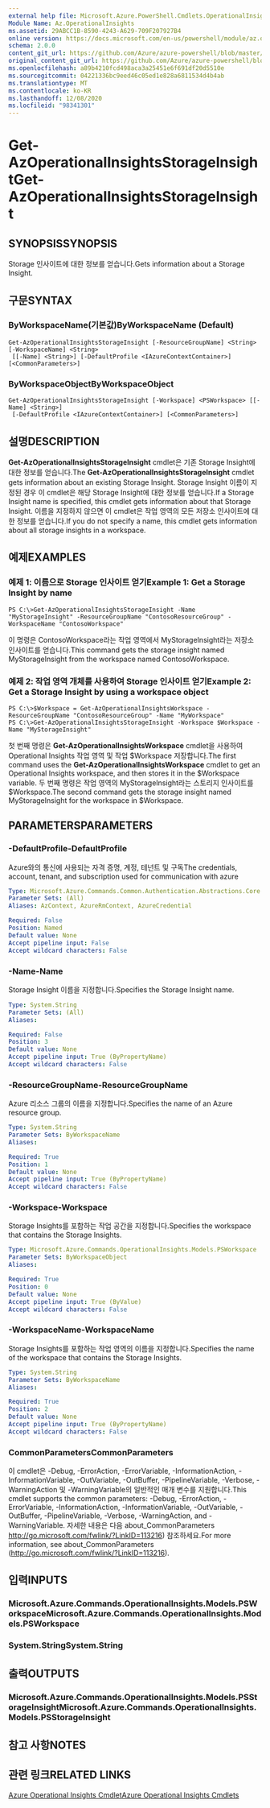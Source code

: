 ```yaml
---
external help file: Microsoft.Azure.PowerShell.Cmdlets.OperationalInsights.dll-Help.xml
Module Name: Az.OperationalInsights
ms.assetid: 29ABCC1B-8590-4243-A629-709F207927B4
online version: https://docs.microsoft.com/en-us/powershell/module/az.operationalinsights/get-azoperationalinsightsstorageinsight
schema: 2.0.0
content_git_url: https://github.com/Azure/azure-powershell/blob/master/src/OperationalInsights/OperationalInsights/help/Get-AzOperationalInsightsStorageInsight.md
original_content_git_url: https://github.com/Azure/azure-powershell/blob/master/src/OperationalInsights/OperationalInsights/help/Get-AzOperationalInsightsStorageInsight.md
ms.openlocfilehash: a89b4210fcd498aca3a25451e6f691df20d5510e
ms.sourcegitcommit: 04221336bc9eed46c05ed1e828a6811534d4b4ab
ms.translationtype: MT
ms.contentlocale: ko-KR
ms.lasthandoff: 12/08/2020
ms.locfileid: "98341301"
---
```

# <span data-ttu-id="dee1c-101">Get-AzOperationalInsightsStorageInsight</span><span class="sxs-lookup"><span data-stu-id="dee1c-101">Get-AzOperationalInsightsStorageInsight</span></span>

## <span data-ttu-id="dee1c-102">SYNOPSIS</span><span class="sxs-lookup"><span data-stu-id="dee1c-102">SYNOPSIS</span></span>
<span data-ttu-id="dee1c-103">Storage 인사이트에 대한 정보를 얻습니다.</span><span class="sxs-lookup"><span data-stu-id="dee1c-103">Gets information about a Storage Insight.</span></span>

## <span data-ttu-id="dee1c-104">구문</span><span class="sxs-lookup"><span data-stu-id="dee1c-104">SYNTAX</span></span>

### <span data-ttu-id="dee1c-105">ByWorkspaceName(기본값)</span><span class="sxs-lookup"><span data-stu-id="dee1c-105">ByWorkspaceName (Default)</span></span>
```
Get-AzOperationalInsightsStorageInsight [-ResourceGroupName] <String> [-WorkspaceName] <String>
 [[-Name] <String>] [-DefaultProfile <IAzureContextContainer>] [<CommonParameters>]
```

### <span data-ttu-id="dee1c-106">ByWorkspaceObject</span><span class="sxs-lookup"><span data-stu-id="dee1c-106">ByWorkspaceObject</span></span>
```
Get-AzOperationalInsightsStorageInsight [-Workspace] <PSWorkspace> [[-Name] <String>]
 [-DefaultProfile <IAzureContextContainer>] [<CommonParameters>]
```

## <span data-ttu-id="dee1c-107">설명</span><span class="sxs-lookup"><span data-stu-id="dee1c-107">DESCRIPTION</span></span>
<span data-ttu-id="dee1c-108">**Get-AzOperationalInsightsStorageInsight** cmdlet은 기존 Storage Insight에 대한 정보를 얻습니다.</span><span class="sxs-lookup"><span data-stu-id="dee1c-108">The **Get-AzOperationalInsightsStorageInsight** cmdlet gets information about an existing Storage Insight.</span></span>
<span data-ttu-id="dee1c-109">Storage Insight 이름이 지정된 경우 이 cmdlet은 해당 Storage Insight에 대한 정보를 얻습니다.</span><span class="sxs-lookup"><span data-stu-id="dee1c-109">If a Storage Insight name is specified, this cmdlet gets information about that Storage Insight.</span></span>
<span data-ttu-id="dee1c-110">이름을 지정하지 않으면 이 cmdlet은 작업 영역의 모든 저장소 인사이트에 대한 정보를 얻습니다.</span><span class="sxs-lookup"><span data-stu-id="dee1c-110">If you do not specify a name, this cmdlet gets information about all storage insights in a workspace.</span></span>

## <span data-ttu-id="dee1c-111">예제</span><span class="sxs-lookup"><span data-stu-id="dee1c-111">EXAMPLES</span></span>

### <span data-ttu-id="dee1c-112">예제 1: 이름으로 Storage 인사이트 얻기</span><span class="sxs-lookup"><span data-stu-id="dee1c-112">Example 1: Get a Storage Insight by name</span></span>
```
PS C:\>Get-AzOperationalInsightsStorageInsight -Name "MyStorageInsight" -ResourceGroupName "ContosoResourceGroup" -WorkspaceName "ContosoWorkspace"
```

<span data-ttu-id="dee1c-113">이 명령은 ContosoWorkspace라는 작업 영역에서 MyStorageInsight라는 저장소 인사이트를 얻습니다.</span><span class="sxs-lookup"><span data-stu-id="dee1c-113">This command gets the storage insight named MyStorageInsight from the workspace named ContosoWorkspace.</span></span>

### <span data-ttu-id="dee1c-114">예제 2: 작업 영역 개체를 사용하여 Storage 인사이트 얻기</span><span class="sxs-lookup"><span data-stu-id="dee1c-114">Example 2: Get a Storage Insight by using a workspace object</span></span>
```
PS C:\>$Workspace = Get-AzOperationalInsightsWorkspace -ResourceGroupName "ContosoResourceGroup" -Name "MyWorkspace"
PS C:\>Get-AzOperationalInsightsStorageInsight -Workspace $Workspace -Name "MyStorageInsight"
```

<span data-ttu-id="dee1c-115">첫 번째 명령은 **Get-AzOperationalInsightsWorkspace** cmdlet을 사용하여 Operational Insights 작업 영역 및 작업 $Workspace 저장합니다.</span><span class="sxs-lookup"><span data-stu-id="dee1c-115">The first command uses the **Get-AzOperationalInsightsWorkspace** cmdlet to get an Operational Insights workspace, and then stores it in the $Workspace variable.</span></span>
<span data-ttu-id="dee1c-116">두 번째 명령은 작업 영역의 MyStorageInsight라는 스토리지 인사이트를 $Workspace.</span><span class="sxs-lookup"><span data-stu-id="dee1c-116">The second command gets the storage insight named MyStorageInsight for the workspace in $Workspace.</span></span>

## <span data-ttu-id="dee1c-117">PARAMETERS</span><span class="sxs-lookup"><span data-stu-id="dee1c-117">PARAMETERS</span></span>

### <span data-ttu-id="dee1c-118">-DefaultProfile</span><span class="sxs-lookup"><span data-stu-id="dee1c-118">-DefaultProfile</span></span>
<span data-ttu-id="dee1c-119">Azure와의 통신에 사용되는 자격 증명, 계정, 테넌트 및 구독</span><span class="sxs-lookup"><span data-stu-id="dee1c-119">The credentials, account, tenant, and subscription used for communication with azure</span></span>

```yaml
Type: Microsoft.Azure.Commands.Common.Authentication.Abstractions.Core.IAzureContextContainer
Parameter Sets: (All)
Aliases: AzContext, AzureRmContext, AzureCredential

Required: False
Position: Named
Default value: None
Accept pipeline input: False
Accept wildcard characters: False
```

### <span data-ttu-id="dee1c-120">-Name</span><span class="sxs-lookup"><span data-stu-id="dee1c-120">-Name</span></span>
<span data-ttu-id="dee1c-121">Storage Insight 이름을 지정합니다.</span><span class="sxs-lookup"><span data-stu-id="dee1c-121">Specifies the Storage Insight name.</span></span>

```yaml
Type: System.String
Parameter Sets: (All)
Aliases:

Required: False
Position: 3
Default value: None
Accept pipeline input: True (ByPropertyName)
Accept wildcard characters: False
```

### <span data-ttu-id="dee1c-122">-ResourceGroupName</span><span class="sxs-lookup"><span data-stu-id="dee1c-122">-ResourceGroupName</span></span>
<span data-ttu-id="dee1c-123">Azure 리소스 그룹의 이름을 지정합니다.</span><span class="sxs-lookup"><span data-stu-id="dee1c-123">Specifies the name of an Azure resource group.</span></span>

```yaml
Type: System.String
Parameter Sets: ByWorkspaceName
Aliases:

Required: True
Position: 1
Default value: None
Accept pipeline input: True (ByPropertyName)
Accept wildcard characters: False
```

### <span data-ttu-id="dee1c-124">-Workspace</span><span class="sxs-lookup"><span data-stu-id="dee1c-124">-Workspace</span></span>
<span data-ttu-id="dee1c-125">Storage Insights를 포함하는 작업 공간을 지정합니다.</span><span class="sxs-lookup"><span data-stu-id="dee1c-125">Specifies the workspace that contains the Storage Insights.</span></span>

```yaml
Type: Microsoft.Azure.Commands.OperationalInsights.Models.PSWorkspace
Parameter Sets: ByWorkspaceObject
Aliases:

Required: True
Position: 0
Default value: None
Accept pipeline input: True (ByValue)
Accept wildcard characters: False
```

### <span data-ttu-id="dee1c-126">-WorkspaceName</span><span class="sxs-lookup"><span data-stu-id="dee1c-126">-WorkspaceName</span></span>
<span data-ttu-id="dee1c-127">Storage Insights를 포함하는 작업 영역의 이름을 지정합니다.</span><span class="sxs-lookup"><span data-stu-id="dee1c-127">Specifies the name of the workspace that contains the Storage Insights.</span></span>

```yaml
Type: System.String
Parameter Sets: ByWorkspaceName
Aliases:

Required: True
Position: 2
Default value: None
Accept pipeline input: True (ByPropertyName)
Accept wildcard characters: False
```

### <span data-ttu-id="dee1c-128">CommonParameters</span><span class="sxs-lookup"><span data-stu-id="dee1c-128">CommonParameters</span></span>
<span data-ttu-id="dee1c-129">이 cmdlet은 -Debug, -ErrorAction, -ErrorVariable, -InformationAction, -InformationVariable, -OutVariable, -OutBuffer, -PipelineVariable, -Verbose, -WarningAction 및 -WarningVariable의 일반적인 매개 변수를 지원합니다.</span><span class="sxs-lookup"><span data-stu-id="dee1c-129">This cmdlet supports the common parameters: -Debug, -ErrorAction, -ErrorVariable, -InformationAction, -InformationVariable, -OutVariable, -OutBuffer, -PipelineVariable, -Verbose, -WarningAction, and -WarningVariable.</span></span> <span data-ttu-id="dee1c-130">자세한 내용은 다음 about_CommonParameters http://go.microsoft.com/fwlink/?LinkID=113216) 참조하세요.</span><span class="sxs-lookup"><span data-stu-id="dee1c-130">For more information, see about_CommonParameters (http://go.microsoft.com/fwlink/?LinkID=113216).</span></span>

## <span data-ttu-id="dee1c-131">입력</span><span class="sxs-lookup"><span data-stu-id="dee1c-131">INPUTS</span></span>

### <span data-ttu-id="dee1c-132">Microsoft.Azure.Commands.OperationalInsights.Models.PSWorkspace</span><span class="sxs-lookup"><span data-stu-id="dee1c-132">Microsoft.Azure.Commands.OperationalInsights.Models.PSWorkspace</span></span>

### <span data-ttu-id="dee1c-133">System.String</span><span class="sxs-lookup"><span data-stu-id="dee1c-133">System.String</span></span>

## <span data-ttu-id="dee1c-134">출력</span><span class="sxs-lookup"><span data-stu-id="dee1c-134">OUTPUTS</span></span>

### <span data-ttu-id="dee1c-135">Microsoft.Azure.Commands.OperationalInsights.Models.PSStorageInsight</span><span class="sxs-lookup"><span data-stu-id="dee1c-135">Microsoft.Azure.Commands.OperationalInsights.Models.PSStorageInsight</span></span>

## <span data-ttu-id="dee1c-136">참고 사항</span><span class="sxs-lookup"><span data-stu-id="dee1c-136">NOTES</span></span>

## <span data-ttu-id="dee1c-137">관련 링크</span><span class="sxs-lookup"><span data-stu-id="dee1c-137">RELATED LINKS</span></span>

[<span data-ttu-id="dee1c-138">Azure Operational Insights Cmdlet</span><span class="sxs-lookup"><span data-stu-id="dee1c-138">Azure Operational Insights Cmdlets</span></span>](./Az.OperationalInsights.md)


